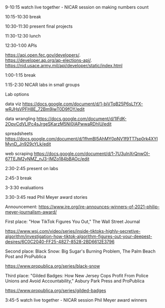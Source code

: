 9-10:15 watch live together - NICAR session on making numbers count

10:15-10:30 break

10:30-11:30 present final projects

11:30-12:30 lunch

12:30-1:00 APIs

https://api.open.fec.gov/developers/.  
https://developer.ap.org/ap-elections-api/.  
https://nid.usace.army.mil/api/developer/static/index.html

1:00-1:15 break

1:15-2:30 NICAR labs in small groups

Lab options

data viz https://docs.google.com/document/d/1-bjVTqB25P6sL1YX-wRJHsVPFH8E_72Bm9iwT0D9fOY/edit

data wrangling https://docs.google.com/document/d/1lFdK-2OpvCdVLIPc4sJrgeSKarzM5NI0IAPwwaRDhlU/edit

spreadsheets https://docs.google.com/document/d/1fhmBI5AhMY0pNV1f9TT7sp0rk4XYlMynD_Jn929cYLk/edit

web scraping https://docs.google.com/document/d/1-7U3ulnXrQnwOI-67TEJM2yNMZ_nJ3-IMZo184bBAOc/edit

2:30-2:45 present on labs

2:45-3 break

3-3:30 evaluations

3:30-3:45 read Phil Meyer award stories

Announcement: https://www.ire.org/ire-announces-winners-of-2021-philip-meyer-journalism-award/

First place: "How TikTok Figures You Out," The Wall Street Journal

https://www.wsj.com/video/series/inside-tiktoks-highly-secretive-algorithm/investigation-how-tiktok-algorithm-figures-out-your-deepest-desires/6C0C2040-FF25-4827-8528-2BD6612E3796

Second place: Black Snow: Big Sugar's Burning Problem, The Palm Beach Post and ProPublica

https://www.propublica.org/series/black-snow

Third place: "Gilded Badges: How New Jersey Cops Profit From Police Unions and Avoid Accountability," Asbury Park Press and ProPublica

https://www.propublica.org/series/gilded-badges

3:45-5 watch live together - NICAR session Phil Meyer award winners
